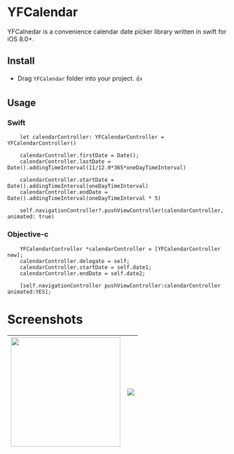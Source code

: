 YFCalendar
===
YFCalnedar is a convenience calendar date picker library written in swift for iOS 8.0+. 

## Install
* Drag `YFCalendar` folder into your project. 👍

## Usage
### Swift
```    
    let calendarController: YFCalendarController = YFCalendarController()
    
    calendarController.firstDate = Date();
    calendarController.lastDate = Date().addingTimeInterval(11/12.0*365*oneDayTimeInterval)
    
    calendarController.startDate = Date().addingTimeInterval(oneDayTimeInterval)
    calendarController.endDate = Date().addingTimeInterval(oneDayTimeInterval * 5)
    
    self.navigationController?.pushViewController(calendarController, animated: true)
```

### Objective-c
```
    YFCalendarController *calendarController = [YFCalendarController new];
    calendarController.delegate = self;
    calendarController.startDate = self.date1;
    calendarController.endDate = self.date2;
    
    [self.navigationController pushViewController:calendarController animated:YES];
```

Screenshots
==========
| <img src="http://i4.buimg.com/588926/57de767fc63efdcb.png" style="width: 250px;"/> | ![](http://i4.buimg.com/588926/7c3751385cf96596.png) |
| ------------- | ---------- |
